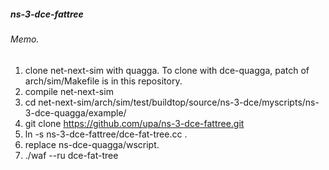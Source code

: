 

##### ns-3-dce-fattree
###### Memo.

1. clone net-next-sim with quagga. To clone with dce-quagga, patch of arch/sim/Makefile is in this repository.
2. compile net-next-sim
3. cd net-next-sim/arch/sim/test/buildtop/source/ns-3-dce/myscripts/ns-3-dce-quagga/example/
4. git clone https://github.com/upa/ns-3-dce-fattree.git
5. ln -s ns-3-dce-fattree/dce-fat-tree.cc .
6. replace ns-dce-quagga/wscript.
7. ./waf --ru dce-fat-tree
